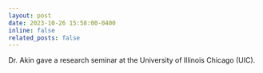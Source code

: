 ```yaml
---
layout: post
date: 2023-10-26 15:58:00-0400
inline: false
related_posts: false
---
```


Dr. Akin gave a research seminar at the University of Illinois Chicago (UIC).